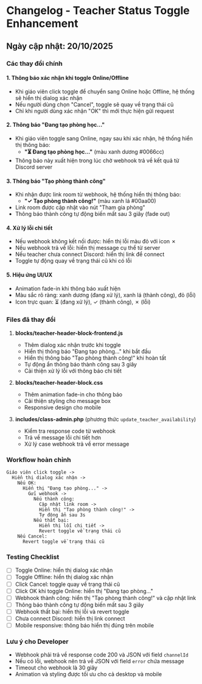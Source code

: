 # Changelog - Teacher Status Toggle Enhancement

## Ngày cập nhật: 20/10/2025

### Các thay đổi chính

#### 1. Thông báo xác nhận khi toggle Online/Offline
- Khi giáo viên click toggle để chuyển sang Online hoặc Offline, hệ thống sẽ hiển thị dialog xác nhận
- Nếu người dùng chọn "Cancel", toggle sẽ quay về trạng thái cũ
- Chỉ khi người dùng xác nhận "OK" thì mới thực hiện gửi request

#### 2. Thông báo "Đang tạo phòng học..."
- Khi giáo viên toggle sang Online, ngay sau khi xác nhận, hệ thống hiển thị thông báo:
  - **"⏳ Đang tạo phòng học..."** (màu xanh dương #0066cc)
- Thông báo này xuất hiện trong lúc chờ webhook trả về kết quả từ Discord server

#### 3. Thông báo "Tạo phòng thành công"
- Khi nhận được link room từ webhook, hệ thống hiển thị thông báo:
  - **"✓ Tạo phòng thành công!"** (màu xanh lá #00aa00)
- Link room được cập nhật vào nút "Tham gia phòng"
- Thông báo thành công tự động biến mất sau 3 giây (fade out)

#### 4. Xử lý lỗi chi tiết
- Nếu webhook không kết nối được: hiển thị lỗi màu đỏ với icon ✗
- Nếu webhook trả về lỗi: hiển thị message cụ thể từ server
- Nếu teacher chưa connect Discord: hiển thị link để connect
- Toggle tự động quay về trạng thái cũ khi có lỗi

#### 5. Hiệu ứng UI/UX
- Animation fade-in khi thông báo xuất hiện
- Màu sắc rõ ràng: xanh dương (đang xử lý), xanh lá (thành công), đỏ (lỗi)
- Icon trực quan: ⏳ (đang xử lý), ✓ (thành công), ✗ (lỗi)

### Files đã thay đổi

1. **blocks/teacher-header-block-frontend.js**
   - Thêm dialog xác nhận trước khi toggle
   - Hiển thị thông báo "Đang tạo phòng..." khi bắt đầu
   - Hiển thị thông báo "Tạo phòng thành công!" khi hoàn tất
   - Tự động ẩn thông báo thành công sau 3 giây
   - Cải thiện xử lý lỗi với thông báo chi tiết

2. **blocks/teacher-header-block.css**
   - Thêm animation fade-in cho thông báo
   - Cải thiện styling cho message box
   - Responsive design cho mobile

3. **includes/class-admin.php** (phương thức `update_teacher_availability`)
   - Kiểm tra response code từ webhook
   - Trả về message lỗi chi tiết hơn
   - Xử lý case webhook trả về error message

### Workflow hoàn chỉnh

```
Giáo viên click toggle -> 
  Hiển thị dialog xác nhận -> 
    Nếu OK:
      Hiển thị "Đang tạo phòng..." ->
        Gửi webhook ->
          Nếu thành công:
            Cập nhật link room ->
            Hiển thị "Tạo phòng thành công!" ->
            Tự động ẩn sau 3s
          Nếu thất bại:
            Hiển thị lỗi chi tiết ->
            Revert toggle về trạng thái cũ
    Nếu Cancel:
      Revert toggle về trạng thái cũ
```

### Testing Checklist

- [ ] Toggle Online: hiển thị dialog xác nhận
- [ ] Toggle Offline: hiển thị dialog xác nhận
- [ ] Click Cancel: toggle quay về trạng thái cũ
- [ ] Click OK khi toggle Online: hiển thị "Đang tạo phòng..."
- [ ] Webhook thành công: hiển thị "Tạo phòng thành công!" và cập nhật link
- [ ] Thông báo thành công tự động biến mất sau 3 giây
- [ ] Webhook thất bại: hiển thị lỗi và revert toggle
- [ ] Chưa connect Discord: hiển thị link connect
- [ ] Mobile responsive: thông báo hiển thị đúng trên mobile

### Lưu ý cho Developer

- Webhook phải trả về response code 200 và JSON với field `channelId`
- Nếu có lỗi, webhook nên trả về JSON với field `error` chứa message
- Timeout cho webhook là 30 giây
- Animation và styling được tối ưu cho cả desktop và mobile
